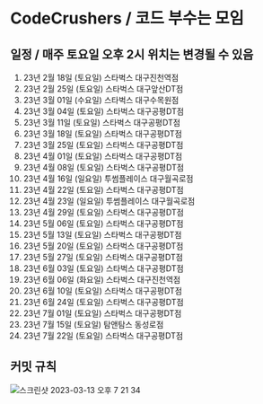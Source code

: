 # CodeCrushers / 코드 부수는 모임
## 일정 / 매주 토요일 오후 2시 위치는 변경될 수 있음

 1. 23년 2월 18일 (토요일) 스타벅스 대구진천역점
 2. 23년 2월 25일 (토요일) 스타벅스 대구앞산DT점
 3. 23년 3월 01일 (수요일) 스타벅스 대구수목원점
 4. 23년 3월 04일 (토요일) 스타벅스 대구공평DT점
 5. 23년 3월 11일 (토요일) 스타벅스 대구공평DT점
 6. 23년 3월 18일 (토요일) 스타벅스 대구공평DT점
 7. 23년 3월 25일 (토요일) 스타벅스 대구공평DT점
 8. 23년 4월 01일 (토요일) 스타벅스 대구공평DT점
 9. 23년 4월 08일 (토요일) 스타벅스 대구공평DT점
10. 23년 4월 16일 (일요일) 투썸플레이스 대구월곡로점
11. 23년 4월 22일 (토요일) 스타벅스 대구공평DT점
12. 23년 4월 23일 (일요일) 투썸플레이스 대구월곡로점
13. 23년 4월 29일 (토요일) 스타벅스 대구공평DT점
14. 23년 5월 06일 (토요일) 스타벅스 대구공평DT점
15. 23년 5월 13일 (토요일) 스타벅스 대구공평DT점
16. 23년 5월 20일 (토요일) 스타벅스 대구공평DT점
17. 23년 5월 27일 (토요일) 스타벅스 대구공평DT점
18. 23년 6월 03일 (토요일) 스타벅스 대구공평DT점
19. 23년 6월 06일 (화요일) 스타벅스 대구진천역점
20. 23년 6월 10일 (토요일) 스타벅스 대구공평DT점
21. 23년 6월 24일 (토요일) 스타벅스 대구공평DT점
22. 23년 7월 01일 (토요일) 스타벅스 대구공평DT점
23. 23년 7월 15일 (토요일) 탐앤탐스 동성로점
24. 23년 7월 22일 (토요일) 스타벅스 대구공평DT점

## 커밋 규칙
![스크린샷 2023-03-13 오후 7 21 34](https://github.com/castle6116/CodeCrushers/assets/46862400/90eebf8d-b289-4d6f-9703-87bad344209c)

